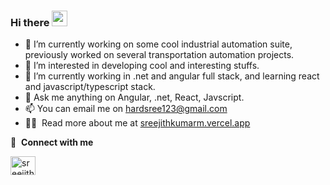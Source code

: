 ### Hi there <a href="https://sreejithkumarm.vercel.app/"><img src="https://media.giphy.com/media/hvRJCLFzcasrR4ia7z/giphy.gif" width="25px"></a>
- 🔭 I’m currently working on some cool industrial automation suite, previously worked on several transportation automation projects.
- 👀 I’m interested in developing cool and interesting stuffs.
- 🌱 I’m currently working in .net and angular full stack, and learning react and javascript/typescript stack.
- 💞️ Ask me anything on Angular, .net, React, Javscript. 
- 📫 You can email me on hardsree123@gmail.com
- 👨‍💻 &nbsp;Read more about me at [sreejithkumarm.vercel.app](https://sreejithkumarm.vercel.app/)

🔗 &nbsp;**Connect with me**
<p align="left">
<a href="https://www.linkedin.com/in/sreejith-kumar-m/" target="blank"><img align="center" src="https://raw.githubusercontent.com/rahuldkjain/github-profile-readme-generator/master/src/images/icons/Social/linked-in-alt.svg" alt="sreejithkumarm" height="30" width="40" /></a>
</p>

